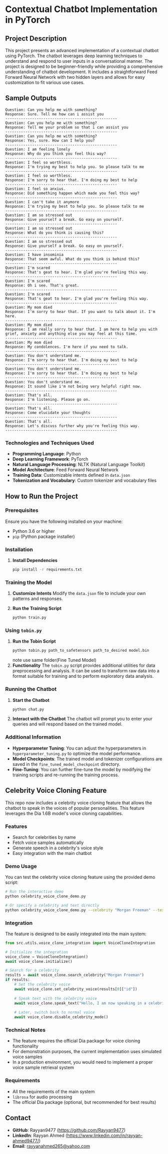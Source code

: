 # Contextual Chatbot Implementation in PyTorch

## Project Description

This project presents an advanced implementation of a contextual chatbot using PyTorch. The chatbot leverages deep learning techniques to understand and respond to user inputs in a conversational manner. The project is designed to be beginner-friendly while providing a comprehensive understanding of chatbot development. It includes a straightforward Feed Forward Neural Network with two hidden layers and allows for easy customization to fit various use cases.

## Sample Outputs

```text
Question: Can you help me with something?
Response: Sure. Tell me how can i assist you
--------------------------------------------------
Question: Can you help me with something?
Response: Tell me your problem so that i can assist you
--------------------------------------------------
Question: Can you help me with something?
Response: Yes, sure. How can I help you?
--------------------------------------------------
Question: I am feeling lonely
Response: Why do you think you feel this way?
--------------------------------------------------
Question: I feel so worthless.
Response: I'm trying my best to help you. So please talk to me
--------------------------------------------------
Question: I feel so worthless.
Response: I'm sorry to hear that. I'm doing my best to help
--------------------------------------------------
Question: I feel so anxius.
Response: Did something happen which made you feel this way?
--------------------------------------------------
Question: I can't take it anymore
Response: I'm trying my best to help you. So please talk to me
--------------------------------------------------
Question: I am so stressed out
Response: Give yourself a break. Go easy on yourself.
--------------------------------------------------
Question: I am so stressed out
Response: What do you think is causing this?
--------------------------------------------------
Question: I am so stressed out
Response: Give yourself a break. Go easy on yourself.
--------------------------------------------------
Question: I have insominia
Response: That seem awful. What do you think is behind this?
--------------------------------------------------
Question: I'm scared
Response: That's geat to hear. I'm glad you're feeling this way.
--------------------------------------------------
Question: I'm scared
Response: Oh i see. That's great.
--------------------------------------------------
Question: I'm scared
Response: That's geat to hear. I'm glad you're feeling this way.
--------------------------------------------------
Question: My mom died
Response: I'm sorry to hear that. If you want to talk about it. I'm here.
--------------------------------------------------
Question: My mom died
Response: I am really sorry to hear that. I am here to help you with grief, anxiety and anything else you may feel at this time.
--------------------------------------------------
Question: My mom died
Response: My condolences. I'm here if you need to talk.
--------------------------------------------------
Question: You don't understand me.
Response: I'm sorry to hear that. I'm doing my best to help
--------------------------------------------------
Question: You don't understand me.
Response: I'm sorry to hear that. I'm doing my best to help
--------------------------------------------------
Question: You don't understand me.
Response: It sound like i'm not being very helpful right now.
--------------------------------------------------
Question: That's all.
Response: I'm listening. Please go on.
--------------------------------------------------
Question: That's all.
Response: Come elucidate your thoughts
--------------------------------------------------
Question: That's all.
Response: Let's discuss further why you're feeling this way.
--------------------------------------------------
```
### Technologies and Techniques Used

- **Programming Language**: Python
- **Deep Learning Framework**: PyTorch
- **Natural Language Processing**: NLTK (Natural Language Toolkit)
- **Model Architecture**: Feed Forward Neural Network
- **Training Data**: Customizable intents defined in `data.json`
- **Tokenization and Vocabulary**: Custom tokenizer and vocabulary files

## How to Run the Project

### Prerequisites

Ensure you have the following installed on your machine:
- Python 3.6 or higher
- `pip` (Python package installer)

### Installation


1. **Install Dependencies**
    ```sh
    pip install -r requirements.txt
    ```

### Training the Model

1. **Customize Intents**
    Modify the `data.json` file to include your own patterns and responses.

2. **Run the Training Script**
    ```sh
    python train.py
    ```

### Using `tobin.py`

 1. **Run the Tobin Script**
    ```sh  
    python tobin.py path_to_safetensors path_to_desired model.bin
    ```  
    note use same folder(Fine Tuned Model)
3. **Functionality**
        The `tobin.py` script provides additional utilities for data preprocessing and analysis. It can be used to transform raw data into a format suitable for training and to perform exploratory data analysis.

### Running the Chatbot

1. **Start the Chatbot**
    ```sh
    python chat.py
    ```

2. **Interact with the Chatbot**
    The chatbot will prompt you to enter your queries and will respond based on the trained model.

### Additional Information

- **Hyperparameter Tuning**: You can adjust the hyperparameters in `hyperparameter_tuning.py` to optimize the model performance.
- **Model Checkpoints**: The trained model and tokenizer configurations are saved in the `fine_tuned_model_checkpoint` directory.
- **Fine-Tuning**: You can further fine-tune the model by modifying the training scripts and re-running the training process.

## Celebrity Voice Cloning Feature

This repo now includes a celebrity voice cloning feature that allows the chatbot to speak in the voices of popular personalities. This feature leverages the Dia 1.6B model's voice cloning capabilities.

### Features

- Search for celebrities by name
- Fetch voice samples automatically
- Generate speech in a celebrity's voice style
- Easy integration with the main chatbot

### Demo Usage

You can test the celebrity voice cloning feature using the provided demo script:

```bash
# Run the interactive demo
python celebrity_voice_clone_demo.py

# Or specify a celebrity and text directly
python celebrity_voice_clone_demo.py --celebrity "Morgan Freeman" --text "Hello, I am speaking to you with my iconic voice."
```

### Integration

The feature is designed to be easily integrated into the main system:

```python
from src.utils.voice_clone_integration import VoiceCloneIntegration

# Initialize the integration
voice_clone = VoiceCloneIntegration()
await voice_clone.initialize()

# Search for a celebrity
results = await voice_clone.search_celebrity("Morgan Freeman")
if results:
    # Set the celebrity voice
    await voice_clone.set_celebrity_voice(results[0]["id"])
    
    # Speak text with the celebrity voice
    await voice_clone.speak_text("Hello, I am now speaking in a celebrity voice.")
    
    # Later, switch back to normal voice
    await voice_clone.disable_celebrity_mode()
```

### Technical Notes

- The feature requires the official Dia package for voice cloning functionality
- For demonstration purposes, the current implementation uses simulated voice samples
- In a production environment, you would need to implement a proper voice sample retrieval system

### Requirements

- All the requirements of the main system
- `librosa` for audio processing
- The official Dia package (optional, but recommended for best results)

## Contact

- **GitHub**: Rayyan9477 (https://github.com/Rayyan9477)
- **LinkedIn**: Rayyan Ahmed (https://www.linkedin.com/in/rayyan-ahmed9477/)
- **Email**: rayyanahmed265@yahoo.com

